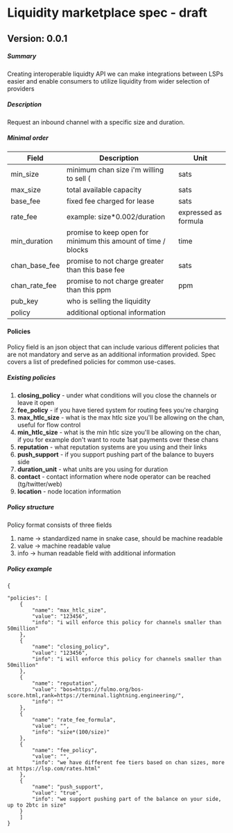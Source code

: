 # Liquidity marketplace spec - draft 


## Version: 0.0.1

##### Summary

Creating interoperable liquidty API we can make integrations between LSPs easier and enable consumers to utilize liquidity from wider selection of providers 

##### Description

Request an inbound channel with a specific size and duration.

##### Minimal order 


| Field  |  Description |   Unit |
|---|---|---|
|  min_size  | minimum chan size i'm willing to sell (  | sats |
|  max_size  |  total available capacity  | sats 
|  base_fee |  fixed fee charged for lease  |  sats
|  rate_fee |  example: size*0.002/duration | expressed as formula 
| min_duration   |  promise to keep open for minimum this amount of time / blocks | time
| chan_base_fee   |  promise to not charge greater than this base fee   | sats
| chan_rate_fee   |  promise to not charge greater than this ppm  | ppm
|  pub_key  |  who is selling the liquidity   | 
|  policy  |  additional optional information  | 



#### Policies
Policy field is an  json object that can include various different policies that are not mandatory and serve as an additional information provided. Spec covers a list of predefined policies for common use-cases. 

##### Existing policies
1. **closing_policy** - under what conditions will you close the channels or leave it open 
2. **fee_policy** - if you have tiered system for routing fees you're charging 
3. **max_htlc_size**  - what is the max htlc size you'll be allowing on the chan, useful for flow control
4. **min_htlc_size**  - what is the min htlc size you'll be allowing on the chan, if you for example don't want to route 1sat payments over these chans
5. **reputation** - what reputation systems are you using and their links 
6. **push_support** - if you support pushing part of the balance to buyers side 
7. **duration_unit** - what units are you using for duration 
8. **contact** - contact information where node operator can be reached (tg/twitter/web)
9. **location** - node location information 


##### Policy structure
Policy format consists of three fields 
1. name -> standardized name in snake case, should be machine readable
2. value ->  machine readable value 
3. info -> human readable field with additional information


##### Policy example
```
{

"policies": [ 
	{
		"name": "max_htlc_size",
		"value": "123456", 
		"info": "i will enforce this policy for channels smaller than 50million" 
	},
	{
		"name": "closing_policy", 
		"value": "123456", 
		"info": "i will enforce this policy for channels smaller than 50million" 
	},
	{
		"name": "reputation", 
		"value": "bos=https://fulmo.org/bos-score.html,rank=https://terminal.lightning.engineering/", 
		"info": "" 
	},
	{
		"name": "rate_fee_formula", 
		"value": "", 
		"info": "size*(100/size)" 
	},		
	{
		"name": "fee_policy", 
		"value": "",
		"info": "we have different fee tiers based on chan sizes, more at https://lsp.com/rates.html" 
	},
	{
		"name": "push_support",
		"value": "true",
		"info": "we support pushing part of the balance on your side, up to 2btc in size"
	}
	]
}
```

